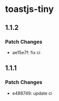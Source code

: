 # toastjs-tiny

## 1.1.2

### Patch Changes

- ae15e7f: fix ci

## 1.1.1

### Patch Changes

- e486749: update ci
